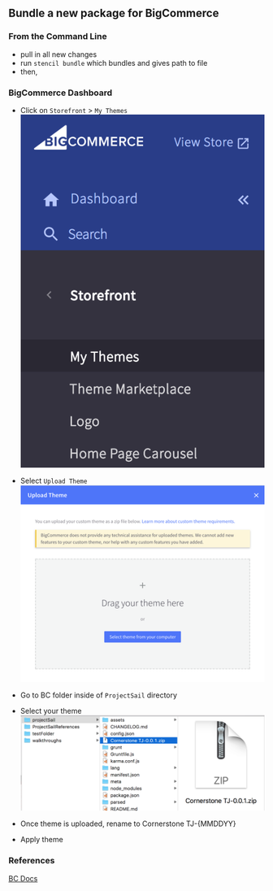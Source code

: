 ## Bundle a new package for BigCommerce

### From the Command Line
*   pull in all new changes
*   run `stencil bundle` which bundles and gives path to file
*   then,

### BigCommerce Dashboard
*   Click on `Storefront` > `My Themes` 
![BC Dashboard](img/bc-dashboard.png)

*   Select `Upload Theme`
![BC Upload Theme](img/bc-uploadtheme.png)

*   Go to BC folder inside of `ProjectSail` directory
*   Select your theme
![ProjectSail Directory](img/projectsail-directory.png)

*   Once theme is uploaded, rename to Cornerstone TJ-{MMDDYY}
*   Apply theme

### References

[BC Docs](https://stencil.bigcommerce.com/docs/bundling-submitting)